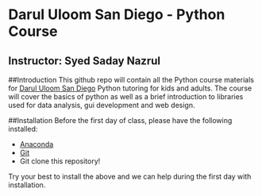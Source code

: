 # Darul Uloom San Diego - Python Course
## Instructor: Syed Saday Nazrul

##Introduction
This github repo will contain all the Python course materials for [Darul Uloom San Diego](http://www.darululoomsd.org/) Python tutoring for kids and adults. The course will cover the basics of python as well as a brief introduction to libraries used for data analysis, gui development and web design.

##Installation
Before the first day of class, please have the following installed:
  - [Anaconda](https://www.continuum.io/downloads)
  - [Git](https://git-scm.com/)
  - Git clone this repository!

Try your best to install the above and we can help during the first day with installation.
